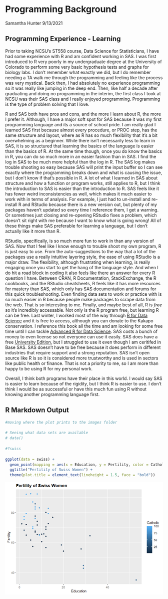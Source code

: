 Programming Background
================
Samantha Hunter
9/13/2021

## Programming Experience - Learning

Prior to taking NCSU’s ST558 course, Data Science for Statisticians, I
have had some experience with R and am confident working in SAS. I was
first introduced to R very poorly in my undergraduate degree at the
University of Colorado to perform some very basic hypothesis tests and
graphs for biology labs. I don’t remember what exactly we did, but I do
remember needing a TA walk me through the programming and feeling like
the process was very mystical. Back then, I had absolutely no experience
programming so it was really like jumping in the deep end. Then, like
half a decade after graduating and doing no programming in the interim,
the first class I took at NCSU was their SAS class and I really enjoyed
programming. Programming is the type of problem solving that I love.

R and SAS both have pros and cons, and the more I learn about R, the
more I prefer it. Although, I have a major soft spot for SAS because it
was my first programming language and its a source of school pride. I am
really glad I learned SAS first because almost every procedure, or PROC
step, has the same structure and layout, where as R has so much
flexibility that it’s a bit overwhelming as a beginner. While there
isn’t necessarily less to learn in SAS, it is so structured that
learning the basics of the language is easier than the basics of R. At
the same time though, once you do know the basics in R, you can do so
much more in an easier fashion than in SAS. I find the log in SAS to be
much more helpful than the log in R. The SAS log makes trouble shooting
so easy because SAS will print the input buffer so I can see exactly
where the programming breaks down and what is causing the issue, but I
don’t know if that’s possible in R. A lot of what I learned in SAS about
structure and how a function or program works, still applies to R, but I
think the introduction to SAS is easier than the introduction to R. SAS
feels like it has fewer weird inconsistencies as well, which makes it
much easier to work with in terms of analysis. For example, I just had
to un-install and re-install R and RStudio because there is a new
version out, but plenty of my packages haven’t updated so every time I
reference them, I get a warning. Or sometimes just closing and
re-opening RStudio fixes a problem, which doesn’t sit right with me
because I want to know what is going wrong! All of these things make SAS
preferable for learning a language, but I don’t actually like it more
than R.

RStudio, specifically, is so much more fun to work in than any version
of SAS. Now that I feel like I know enough to trouble shoot my own
program, R is just easy to use. From the auto-suggestions to the way
that a lot of the packages use a really intuitive layering style, the
ease of using RStudio is a major draw. The flexibility, although
frustrating when learning, is really engaging once you start to get the
hang of the language style. And when I do hit a road block in coding it
also feels like there an answer for every R question I have. Between
CRAN, R Documentation, StackExchange, the R cookbooks, and the RStudio
cheatsheets, R feels like it has more resources for mastery than SAS,
which only has SAS documentation and forums for this quick
troubleshooting. Even finding data sets to work or practice with is so
much easier in R because people make packages to scrape data from the
web. That is *so* interesting to me. Finally, and maybe best of all, R
is *free* so it’s incredibly accessable. Not only is the R program free,
but learning R can be free. Last winter, I worked most of the way
through [R for Data Science](https://r4ds.had.co.nz/) and it is free to
access, although you can donate to the Kakapo conservation. I reference
this book all the time and am looking for some free time until I can
tackle [Advanced R for Data Science](https://adv-r.hadley.nz/). SAS
costs a bunch of money to even license so not everyone can use it
easily. SAS does have a free [University
Edition](https://www.sas.com/en_au/offers/why-learn-sas-lp/thank-you/thky-banner.html),
but I struggled to use it even though I am ceritifed in Base SAS. SAS
doesn’t have to be free because it does perform in different industries
that require support and a strong reputation. SAS isn’t open source like
R is so it is considered more trustworthy and is used in sectors like
public health or finance. That is not a priority to me, so I am more
than happy to be using R for my personal work.

Overall, I think both programs have their place in this world. I would
say SAS is easier to learn because of the rigidity, but I think R is
easier to use. I don’t think I would be as successful or have this much
fun using R without knowing another programming language first.

## R Markdown Output

``` r
#moving where the plot prints to the images folder

# Seeing what data sets are available
# data()

#?swiss

ggplot(data = swiss) +
  geom_point(mapping = aes(x = Education, y = Fertility, color = Catholic)) +
  ggtitle("Fertility of Swiss Women") +
  theme(plot.title = element_text(lineheight = 1.5, face = "bold"))
```

![](../images/plot-1.png)<!-- -->
